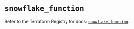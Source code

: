 # `snowflake_function`

Refer to the Terraform Registry for docs: [`snowflake_function`](https://registry.terraform.io/providers/snowflake-labs/snowflake/0.87.2/docs/resources/function).
